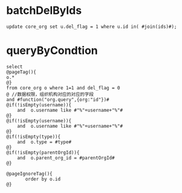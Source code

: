batchDelByIds
===
	update core_org set u.del_flag = 1 where u.id in( #join(ids)#);

queryByCondtion
===
	select 
	@pageTag(){
	o.*
	@}
	from core_org o where 1=1 and del_flag = 0
	@ //数据权限，组织机构对应的对应的字段
	and #function("org.query",{org:"id"})# 
    @if(!isEmpty(username)){
        and  o.username like #"%"+username+"%"#
    @}
    @if(!isEmpty(username)){
        and  o.username like #"%"+username+"%"#
    @}
    @if(!isEmpty(type)){
        and  o.type = #type#
    @}
    @if(!isEmpty(parentOrgId)){
        and  o.parent_org_id = #parentOrgId#
    @}

    @pageIgnoreTag(){
    	   order by o.id
    @}
   
  






	
	
	

